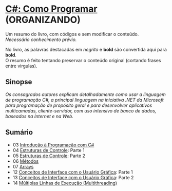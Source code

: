 # [C#: Como Programar](https://www.amazon.com.br/C-como-programar-Harvey-Deitel/dp/8534614598) (ORGANIZANDO)

Um resumo do livro, com códigos e sem modificar o conteúdo.\
*Necessário conhecimento prévio.*

No livro, as palavras destacadas em *negrito* e **bold** são convertida aqui para **bold**.\
O resumo é feito tentando preservar o conteúdo original (cortando frases entre virgulas).

## Sinopse

*Os consagrados autores explicam detalhadamente como usar a linguagem de programação C#,
a principal linguagem na iniciativa .NET da Microsoft para programação de propósito geral
e para desenvolver aplicativos multicamadas, cliente-servidor, com uso intensivo de
banco de dados, baseados na Internet e na Web.*

## Sumário

- 03 [Introdução à Programação com C#](./Codes/03/03.md)
- 04 [Estruturas de Controle](./Codes/04/04.md): Parte 1
- 05 [Estruturas de Controle](./Codes/05/05.md): Parte 2
- 06 [Métodos](./Codes/06/06.md)
- 07 [Arrays](./Codes/07/07.md)
- 12 [Conceitos de Interface com o Usuário Gráfica](./Codes/12/12.md): Parte 1
- 13 [Conceitos de Interface com o Usuário Gráfica](./Codes/13/13.md): Parte 2
- 14 [Múltiplas Linhas de Execução (Multithreading)](./Codes/14/14.md)
